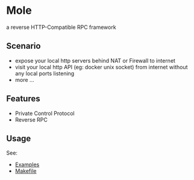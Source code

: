  Mole
===========
a reverse HTTP-Compatible RPC framework

Scenario
------
  * expose your local http servers behind NAT or Firewall to internet
  * visit your local http API (eg: docker unix socket) from internet without any local ports listening
  * more ...

Features
------
  * Private Control Protocol
  * Reverse RPC

Usage
------
See:
  * [Examples](examples)
  * [Makefile](Makefile)
